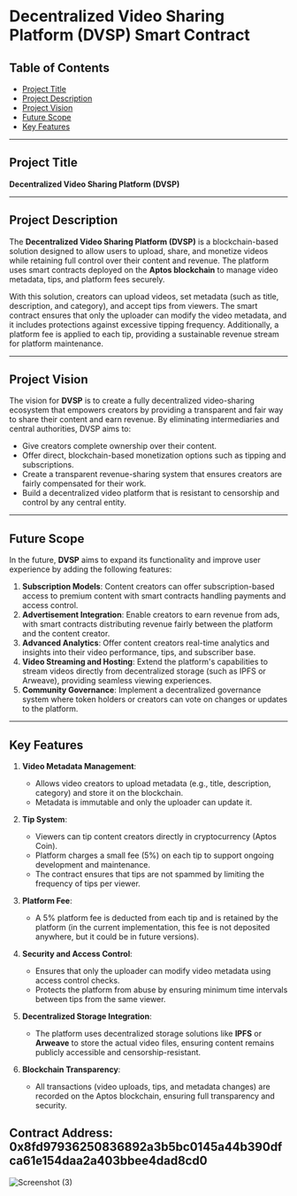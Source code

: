 # Decentralized Video Sharing Platform (DVSP) Smart Contract

## Table of Contents

- [Project Title](#project-title)
- [Project Description](#project-description)
- [Project Vision](#project-vision)
- [Future Scope](#future-scope)
- [Key Features](#key-features)

---

## Project Title

**Decentralized Video Sharing Platform (DVSP)**

---

## Project Description

The **Decentralized Video Sharing Platform (DVSP)** is a blockchain-based solution designed to allow users to upload, share, and monetize videos while retaining full control over their content and revenue. The platform uses smart contracts deployed on the **Aptos blockchain** to manage video metadata, tips, and platform fees securely.

With this solution, creators can upload videos, set metadata (such as title, description, and category), and accept tips from viewers. The smart contract ensures that only the uploader can modify the video metadata, and it includes protections against excessive tipping frequency. Additionally, a platform fee is applied to each tip, providing a sustainable revenue stream for platform maintenance.

---

## Project Vision

The vision for **DVSP** is to create a fully decentralized video-sharing ecosystem that empowers creators by providing a transparent and fair way to share their content and earn revenue. By eliminating intermediaries and central authorities, DVSP aims to:

- Give creators complete ownership over their content.
- Offer direct, blockchain-based monetization options such as tipping and subscriptions.
- Create a transparent revenue-sharing system that ensures creators are fairly compensated for their work.
- Build a decentralized video platform that is resistant to censorship and control by any central entity.

---

## Future Scope

In the future, **DVSP** aims to expand its functionality and improve user experience by adding the following features:

1. **Subscription Models**: Content creators can offer subscription-based access to premium content with smart contracts handling payments and access control.
2. **Advertisement Integration**: Enable creators to earn revenue from ads, with smart contracts distributing revenue fairly between the platform and the content creator.
3. **Advanced Analytics**: Offer content creators real-time analytics and insights into their video performance, tips, and subscriber base.
4. **Video Streaming and Hosting**: Extend the platform's capabilities to stream videos directly from decentralized storage (such as IPFS or Arweave), providing seamless viewing experiences.
5. **Community Governance**: Implement a decentralized governance system where token holders or creators can vote on changes or updates to the platform.

---

## Key Features

1. **Video Metadata Management**:
   - Allows video creators to upload metadata (e.g., title, description, category) and store it on the blockchain.
   - Metadata is immutable and only the uploader can update it.

2. **Tip System**:
   - Viewers can tip content creators directly in cryptocurrency (Aptos Coin).
   - Platform charges a small fee (5%) on each tip to support ongoing development and maintenance.
   - The contract ensures that tips are not spammed by limiting the frequency of tips per viewer.

3. **Platform Fee**:
   - A 5% platform fee is deducted from each tip and is retained by the platform (in the current implementation, this fee is not deposited anywhere, but it could be in future versions).

4. **Security and Access Control**:
   - Ensures that only the uploader can modify video metadata using access control checks.
   - Protects the platform from abuse by ensuring minimum time intervals between tips from the same viewer.

5. **Decentralized Storage Integration**:
   - The platform uses decentralized storage solutions like **IPFS** or **Arweave** to store the actual video files, ensuring content remains publicly accessible and censorship-resistant.

6. **Blockchain Transparency**:
   - All transactions (video uploads, tips, and metadata changes) are recorded on the Aptos blockchain, ensuring full transparency and security.

## Contract Address: 0x8fd97936250836892a3b5bc0145a44b390dfca61e154daa2a403bbee4dad8cd0

![Screenshot (3)](https://github.com/user-attachments/assets/89af9f0d-e93a-4429-b178-1fdae1d3eecd)
